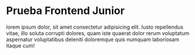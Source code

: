 # Prueba Frontend Junior

lorem ipsum dolor, sit amet consectetur adipisicing elit. Iusto repellendus vitae, illo soluta corrupti dolores, quam iste quaerat dolor rerum voluptatum aspernatur voluptatibus deleniti doloremque quis numquam laboriosam itaque cum!

